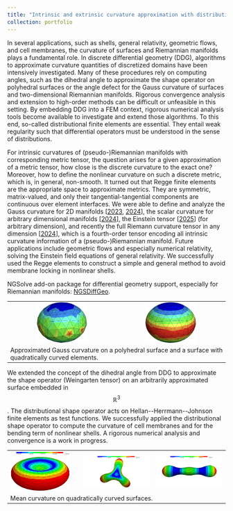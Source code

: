 ```yaml
---
title: "Intrinsic and extrinsic curvature approximation with distributional finite elements"
collection: portfolio
---
```


In several applications, such as shells, general relativity, geometric flows, and cell membranes, the curvature of surfaces and Riemannian manifolds plays a fundamental role. In discrete differential geometry (DDG), algorithms to approximate curvature quantities of discretized domains have been intensively investigated. Many of these procedures rely on computing angles, such as the dihedral angle to approximate the shape operator on polyhedral surfaces or the angle defect for the Gauss curvature of surfaces and two-dimensional Riemannian manifolds. Rigorous convergence analysis and extension to high-order methods can be difficult or unfeasible in this setting. By embedding DDG into a FEM context, rigorous numerical analysis tools become available to investigate and extend those algorithms. To this end, so-called distributional finite elements are essential. They entail weak regularity such that differential operators must be understood in the sense of distributions.

For intrinsic curvatures of (pseudo-)Riemannian manifolds with corresponding metric tensor, the question arises for a given approximation of a metric tensor, how close is the discrete curvature to the exact one? Moreover, how to define the nonlinear curvature on such a discrete metric, which is, in general, non-smooth. It turned out that Regge finite elements are the appropriate space to approximate metrics. They are symmetric, matrix-valued, and only their tangential-tangential components are continuous over element interfaces. We were able to define and analyze the Gauss curvature for 2D manifolds [[2023](https://michaelneunteufel.github.io/publication/2023-GNSW-Analysis-o), [2024](https://michaelneunteufel.github.io/publication/2024-GNSW-On-the-Imp)], the scalar curvature for arbitrary dimensional manifolds [[2024](https://michaelneunteufel.github.io/publication/2024-GN-Finite-Ele)], the Einstein tensor [[2025](https://michaelneunteufel.github.io/publication/2025-GN-Finite-Ele)] (for arbitrary dimension), and recently the full Riemann curvature tensor in any dimension [[2024](https://michaelneunteufel.github.io/publication/2024-GNSW-Generalizi)], which is a fourth-order tensor encoding all intrinsic curvature information of a (pseudo-)Riemannian manifold. Future applications include geometric flows and especially numerical relativity, solving the Einstein field equations of general relativity. We successfully used the Regge elements to construct a simple and general method to avoid membrane locking in nonlinear shells.

NGSolve add-on package for differential geometry support, especially for Riemannian manifolds: [NGSDiffGeo](https://github.com/MichaelNeunteufel/NGSDiffGeo).

<table style="border-collapse: collapse; border: none;">
<tr style="border: none;">
<td style="border: none;">
<center>
<img width="50%" src='/images/portfolio/lin_curv.png'>
</center>
</td>
<td style="border: none;">
<center>
<img width="50%" src='/images/portfolio/quad_curv.png'>
</center>
</td>
</tr>
<tr style="border: none;">
 <td colspan="2" class="cap foot" style="border: none;">
 Approximated Gauss curvature on a polyhedral surface and a surface with quadratically curved elements.
 </td>
 </tr>
</table>

We extended the concept of the dihedral angle from DDG to approximate the shape operator (Weingarten tensor) on an arbitrarily approximated surface embedded in $$\mathbb{R}^3$$. The distributional shape operator acts on Hellan--Herrmann--Johnson finite elements as test functions. We successfully applied the distributional shape operator to compute the curvature of cell membranes and for the bending term of nonlinear shells. A rigorous numerical analysis and convergence is a work in progress.

<table style="border-collapse: collapse; border: none;">
<tr style="border: none;">
<td style="border: none;">
<div style="position: relative; left: 0; top: 0;">
<img width="90%" src='/images/portfolio/rbc_nu_0_55.png'> 
</div>
</td>
<td style="border: none;">
<div style="position: relative; left: 0; top: 0;">
<img width="100%" src='/images/portfolio/oblate_12_045.jpg'>
</div>
</td>
<td style="border: none;">
<div style="position: relative; left: 0; top: 0;">
<img width="100%" src='/images/portfolio/prolate_12_055.jpg'>
</div>
</td>
</tr>
<tr style="border: none;">
 <td colspan="3" class="cap foot" style="border: none;">
 Mean curvature on quadratically curved surfaces.
 </td>
 </tr>
</table>